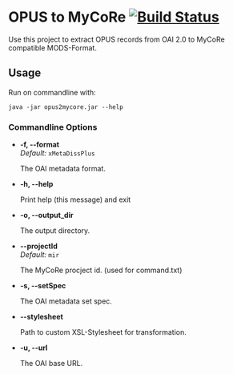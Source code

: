 # OPUS to MyCoRe [![Build Status](https://travis-ci.org/MyCoRe-Org/opus2mycore.svg?branch=master)](https://travis-ci.org/MyCoRe-Org/opus2mycore)

 Use this project to extract OPUS records from OAI 2.0 to MyCoRe compatible MODS-Format.
 
## Usage

Run on commandline with:
```shell
java -jar opus2mycore.jar --help
```

### Commandline Options

* **-f, --format**<br />
  *Default:* `xMetaDissPlus`<br />
  
  The OAI metadata format.
  
* **-h, --help**<br />

  Print help (this message) and exit
  
* **-o, --output_dir**<br />
  
  The output directory.

* **--projectId**<br />
  *Default:* `mir`<br />
  
  The MyCoRe procject id. (used for command.txt)

* **-s, --setSpec**<br />

  The OAI metadata set spec.
  
* **--stylesheet**<br />
  
  Path to custom XSL-Stylesheet for transformation.
  
* **-u, --url**<br />
  
  The OAI base URL.

